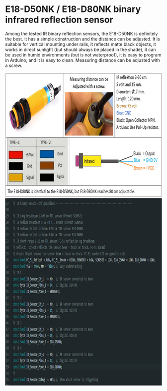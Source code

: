 # E18-D50NK / E18-D80NK binary infrared reflection sensor

Among the tested IR binary reflection sensors, the E18-D50NK is definitely the best. It has a simple construction and the distance can be adjusted. It is suitable for vertical mounting under rails, it reflects matte black objects, it works in direct sunlight (but should always be placed in the shade), it can be used in humid environments (but is not waterproof), it is easy to program in Arduino, and it is easy to clean. Measuring distance can be adjusted with a screw.

<img src="https://github.com/MTD2A/E18-D50NK/blob/main/image/E18-D50NK-specification.png" height="400">

<br/>

<img src="https://github.com/MTD2A/E18-D50NK/blob/main/image/SEN0503%20-%20SEN0523%20-%20E18_D50NK%20-%20E18_D80NK.png" height="600">

